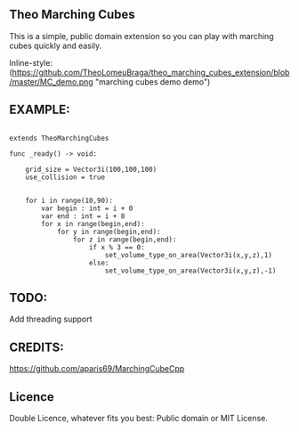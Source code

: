 ## Theo Marching Cubes

This is a simple, public domain extension so you can play with marching cubes quickly and easily.

Inline-style: 
(https://github.com/TheoLomeuBraga/theo_marching_cubes_extension/blob/master/MC_demo.png "marching cubes demo demo")

## EXAMPLE:

```gdscript

extends TheoMarchingCubes

func _ready() -> void:
	
	grid_size = Vector3i(100,100,100)
	use_collision = true
	
	
	for i in range(10,90):
		var begin : int = i + 0
		var end : int = i + 8
		for x in range(begin,end):
			for y in range(begin,end):
				for z in range(begin,end):
					if x % 3 == 0:
						set_volume_type_on_area(Vector3i(x,y,z),1)
					else:
						set_volume_type_on_area(Vector3i(x,y,z),-1)

```

## TODO: 
Add threading support

## CREDITS:
https://github.com/aparis69/MarchingCubeCpp

## Licence
Double Licence, whatever fits you best: Public domain or MIT License.
